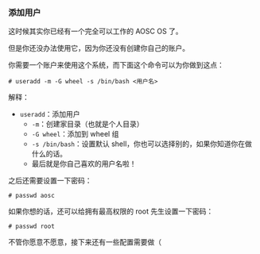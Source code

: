 ### 添加用户

这时候其实你已经有一个完全可以工作的 AOSC OS 了。

但是你还没办法使用它，因为你还没有创建你自己的账户。

你需要一个账户来使用这个系统，而下面这个命令可以为你做到这点：

```
# useradd -m -G wheel -s /bin/bash <用户名>
```

解释：

* `useradd`：添加用户
  * `-m`：创建家目录（也就是个人目录）
  * `-G wheel`：添加到 wheel 组
  * `-s /bin/bash`：设置默认 shell，你也可以选择别的，如果你知道你在做什么的话。
  * 最后就是你自己喜欢的用户名啦！

之后还需要设置一下密码：

```
# passwd aosc
```

如果你想的话，还可以给拥有最高权限的 root 先生设置一下密码：

```
# passwd root
```

不管你愿意不愿意，接下来还有一些配置需要做（

